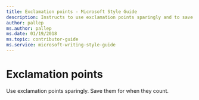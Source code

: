 ```yaml
---
title: Exclamation points - Microsoft Style Guide
description: Instructs to use exclamation points sparingly and to save them for when they count.
author: pallep
ms.author: pallep
ms.date: 01/19/2018
ms.topic: contributor-guide
ms.service: microsoft-writing-style-guide
---
```


# Exclamation points

Use exclamation points sparingly. Save them for when they count.
